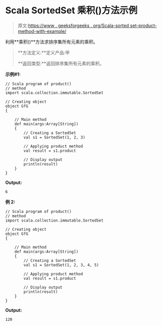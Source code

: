 # Scala SortedSet 乘积()方法示例

> 原文:[https://www . geeksforgeeks . org/Scala-sorted set-product-method-with-example/](https://www.geeksforgeeks.org/scala-sortedset-product-method-with-example/)

利用**乘积()**方法求排序集所有元素的乘积。

> **方法定义:**定义产品:甲
> 
> **返回类型:**返回排序集所有元素的乘积。

**示例#1:**

```
// Scala program of product() 
// method 
import scala.collection.immutable.SortedSet

// Creating object 
object GfG 
{ 

    // Main method 
    def main(args:Array[String]) 
    { 
        // Creating a SortedSet 
        val s1 = SortedSet(1, 2, 3) 

        // Applying product method 
        val result = s1.product

        // Display output
        println(result)
    } 
} 
```

**Output:**

```
6

```

**例 2:**

```
// Scala program of product() 
// method 
import scala.collection.immutable.SortedSet

// Creating object 
object GfG 
{ 

    // Main method 
    def main(args:Array[String]) 
    { 
        // Creating a SortedSet 
        val s1 = SortedSet(1, 2, 3, 4, 5) 

        // Applying product method 
        val result = s1.product

        // Display output
        println(result)
    } 
} 
```

**Output:**

```
120

```